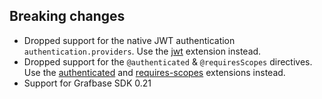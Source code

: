 ## Breaking changes

- Dropped support for the native JWT authentication `authentication.providers`. Use the [jwt](https://grafbase.com/extensions/jwt) extension instead.
- Dropped support for the `@authenticated` & `@requiresScopes` directives. Use the [authenticated](https://grafbase.com/extensions/authenticated) and [requires-scopes](https://grafbase.com/extensions/requires-scopes) extensions instead.
- Support for Grafbase SDK 0.21
